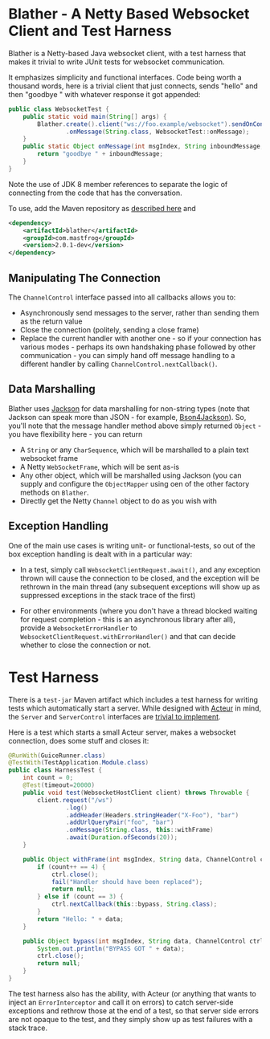 Blather - A Netty Based Websocket Client and Test Harness
=========================================================

Blather is a Netty-based Java websocket client, with a test harness that makes
it trivial to write JUnit tests for websocket communication.

It emphasizes simplicity and functional interfaces. Code being worth a thousand
words, here is a trivial client that just connects, sends "hello" and then
"goodbye " with whatever response it got appended:

```java
public class WebsocketTest {
    public static void main(String[] args) {
        Blather.create().client("ws://foo.example/websocket").sendOnConnect("hello")
                .onMessage(String.class, WebsocketTest::onMessage);
    }
    public static Object onMessage(int msgIndex, String inboundMessage, ChannelControl ctrl) {
        return "goodbye " + inboundMessage;
    }
}
```

Note the use of JDK 8 member references to separate the logic of connecting from the
code that has the conversation.

To use, add the Maven repository as [described here](https://timboudreau.com/builds/) and

```xml
<dependency>
    <artifactId>blather</artifactId>
    <groupId>com.mastfrog</groupId>
    <version>2.0.1-dev</version>
</dependency>
```

Manipulating The Connection
---------------------------

The `ChannelControl` interface passed into all callbacks allows you to:

 * Asynchronously send messages to the server, rather than sending them as the return
value
 * Close the connection (politely, sending a close frame)
 * Replace the current handler with another one - so if your connection has various
modes - perhaps its own handshaking phase followed by other communication - you can
simply hand off message handling to a different handler by calling `ChannelControl.nextCallback()`.

Data Marshalling
----------------

Blather uses [Jackson](https://github.com/FasterXML/jackson) for data marshalling for non-string
types (note that Jackson can speak more than JSON - for example, [Bson4Jackson](https://github.com/michel-kraemer/bson4jackson)).
So, you'll note that the message handler method above simply returned `Object` - you have
flexibility here - you can return

 * A `String` or any `CharSequence`, which will be marshalled to a plain text websocket frame
 * A Netty `WebSocketFrame`, which will be sent as-is
 * Any other object, which will be marshalled using Jackson (you can supply and configure the
`ObjectMapper` using oen of the other factory methods on `Blather`.
 * Directly get the Netty `Channel` object to do as you wish with

Exception Handling
------------------

One of the main use cases is writing unit- or functional-tests, so out of the box exception
handling is dealt with in a particular way:

 * In a test, simply call `WebsocketClientRequest.await()`, and any exception thrown will cause
the connection to be closed, and the exception will be rethrown in the main thread (any
subsequent exceptions will show up as suppressed exceptions in the stack trace of the first)

 * For other environments (where you don't have a thread blocked waiting for request completion - 
this is an asynchronous library after all), provide a `WebsocketErrorHandler` to 
`WebsocketClientRequest.withErrorHandler()` and that can decide whether to close the
connection or not.

Test Harness
============

There is a `test-jar` Maven artifact which includes a test harness for writing tests which
automatically start a server.  While designed with [Acteur](https://github.com/timboudreau/acteur) in
mind, the `Server` and `ServerControl` interfaces are 
[trivial to implement](https://timboudreau.com/builds/job/mastfrog-parent/lastSuccessfulBuild/artifact/acteur-modules/acteur-parent/acteur-util/target/apidocs/com/mastfrog/acteur/util/Server.html).

Here is a test which starts a small Acteur server, makes a websocket connection, does some
stuff and closes it:

```java
@RunWith(GuiceRunner.class)
@TestWith(TestApplication.Module.class)
public class HarnessTest {
    int count = 0;
    @Test(timeout=20000)
    public void test(WebsocketHostClient client) throws Throwable {
        client.request("/ws")
                .log()
                .addHeader(Headers.stringHeader("X-Foo"), "bar")
                .addUrlQueryPair("foo", "bar")
                .onMessage(String.class, this::withFrame)
                .await(Duration.ofSeconds(20));
    }

    public Object withFrame(int msgIndex, String data, ChannelControl ctrl) {
        if (count++ == 4) {
            ctrl.close();
            fail("Handler should have been replaced");
            return null;
        } else if (count == 3) {
            ctrl.nextCallback(this::bypass, String.class);
        }
        return "Hello: " + data;
    }

    public Object bypass(int msgIndex, String data, ChannelControl ctrl) {
        System.out.println("BYPASS GOT " + data);
        ctrl.close();
        return null;
    }
}
```

The test harness also has the ability, with Acteur (or anything that wants to
inject an `ErrorInterceptor` and call it on errors) to catch server-side exceptions
and rethrow those at the end of a test, so that server side errors are not opaque
to the test, and they simply show up as test failures with a stack trace.
